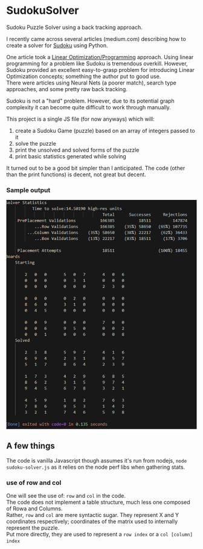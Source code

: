 # SudokuSolver
Sudoku Puzzle Solver using a back tracking approach.  

I recently came across several articles (medium.com) describing how to create a solver for [Sudoku](https://en.wikipedia.org/wiki/Sudoku) using Python.  
  
One article took a [Linear Optimization/Programming](https://en.wikipedia.org/wiki/Linear_programming) approach. Using linear programming for a problem like Sudoku is tremendous overkill. However, Sudoku provided an excellent easy-to-grasp problem for introducing Linear Optimization concepts; something the author put to good use.   
There were articles using Neural Nets (a poorer match), search type approaches, and some pretty raw back tracking.   

Sudoku is not a "hard" problem. However, due to its potential graph complexity it can become quite difficult to work through manually.  
  
This project is a single JS file (for now anyways) which will:   
1. create a Sudoku Game (puzzle) based on an array of integers passed to it
2. solve the puzzle
3. print the unsolved and solved forms of the puzzle
4. print basic statistics generated while solving
  
It turned out to be a good bit simpler than I anticipated. The code (other than the print functions) is decent, not great but decent.

### Sample output  
![Image](./sudoku-solver-terminal.png "Sudoku Solver run example!")
  
## A few things  
The code is vanilla Javascript though assumes it's run from nodejs, `node sudoku-solver.js` as it relies on the node perf libs when gathering stats.  
  
### use of row and col   
One will see the use of: `row` and `col` in the code.   
The code does not implement a table structure, much less one composed of Rowa and Columns.  
Rather,  `row` and `col` are mere syntactic sugar. They represent X and Y coordinates respectively; coordinates of the matrix used to internally represent the puzzle.   
Put more directly, they are used to represent a `row index` or a `col [column] index`   
